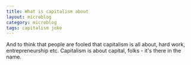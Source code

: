 ```yaml
---
title: What is capitalism about
layout: microblog
category: microblog
tags: capitalism joke
---
```


And to think that people are fooled that capitalism is all about, hard work, entrepreneurship etc. Capitalism is about capital, folks - it's there in the name.

